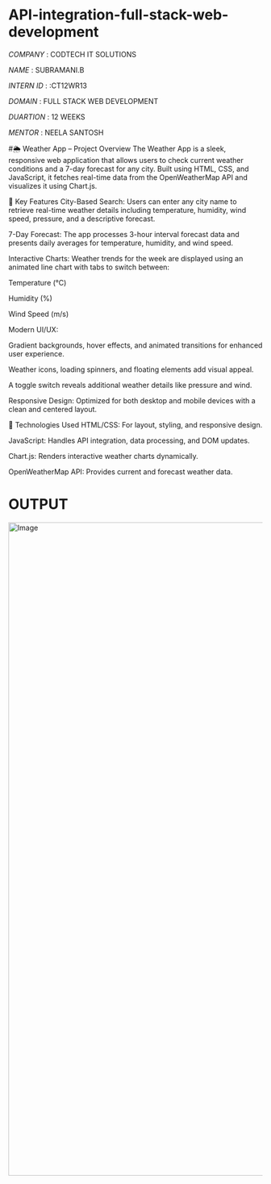 # API-integration-full-stack-web-development

*COMPANY* : CODTECH IT SOLUTIONS

*NAME* : SUBRAMANI.B

*INTERN ID* : :CT12WR13

*DOMAIN* : FULL STACK WEB DEVELOPMENT

*DUARTION* : 12 WEEKS

 *MENTOR* : NEELA SANTOSH

 #🌦️ Weather App – Project Overview
The Weather App is a sleek, responsive web application that allows users to check current weather conditions and a 7-day forecast for any city. Built using HTML, CSS, and JavaScript, it fetches real-time data from the OpenWeatherMap API and visualizes it using Chart.js.

🔑 Key Features
City-Based Search: Users can enter any city name to retrieve real-time weather details including temperature, humidity, wind speed, pressure, and a descriptive forecast.

7-Day Forecast: The app processes 3-hour interval forecast data and presents daily averages for temperature, humidity, and wind speed.

Interactive Charts: Weather trends for the week are displayed using an animated line chart with tabs to switch between:

Temperature (°C)

Humidity (%)

Wind Speed (m/s)

Modern UI/UX:

Gradient backgrounds, hover effects, and animated transitions for enhanced user experience.

Weather icons, loading spinners, and floating elements add visual appeal.

A toggle switch reveals additional weather details like pressure and wind.

Responsive Design: Optimized for both desktop and mobile devices with a clean and centered layout.

🧰 Technologies Used
HTML/CSS: For layout, styling, and responsive design.

JavaScript: Handles API integration, data processing, and DOM updates.

Chart.js: Renders interactive weather charts dynamically.

OpenWeatherMap API: Provides current and forecast weather data.

# OUTPUT
<img width="1296" alt="Image" src="https://github.com/user-attachments/assets/63b69c73-988d-4002-86c0-414ef84ed531" />
